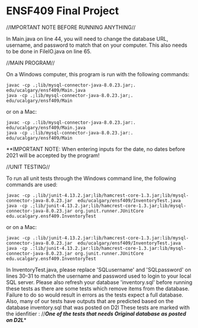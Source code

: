 # ENSF409 Final Project

//IMPORTANT NOTE BEFORE RUNNING ANYTHING//

In Main.java on line 44, you will need to change the database URL, username, and password to match that on your computer. This also needs to be done in FileIO.java on line 65.

//MAIN PROGRAM//

On a Windows computer, this program is run with the following commands:

    javac -cp .;lib/mysql-connector-java-8.0.23.jar;. edu/ucalgary/ensf409/Main.java
    java -cp .;lib/mysql-connector-java-8.0.23.jar;. edu/ucalgary/ensf409/Main

or on a Mac:

    javac -cp .:lib/mysql-connector-java-8.0.23.jar:. edu/ucalgary/ensf409/Main.java
    java -cp .:lib/mysql-connector-java-8.0.23.jar:. edu/ucalgary/ensf409/Main

**IMPORTANT NOTE: When entering inputs for the date, no dates before 2021 will be accepted by the program!

//UNIT TESTING//  

To run all unit tests through the Windows command line, the following commands are used:

    javac -cp .;lib/junit-4.13.2.jar;lib/hamcrest-core-1.3.jar;lib/mysql-connector-java-8.0.23.jar  edu/ucalgary/ensf409/InventoryTest.java
    java -cp .;lib/junit-4.13.2.jar;lib/hamcrest-core-1.3.jar;lib/mysql-connector-java-8.0.23.jar org.junit.runner.JUnitCore edu.ucalgary.ensf409.InventoryTest

or on a Mac:

    javac -cp .:lib/junit-4.13.2.jar:lib/hamcrest-core-1.3.jar:lib/mysql-connector-java-8.0.23.jar  edu/ucalgary/ensf409/InventoryTest.java
    java -cp .:lib/junit-4.13.2.jar:lib/hamcrest-core-1.3.jar:lib/mysql-connector-java-8.0.23.jar org.junit.runner.JUnitCore edu.ucalgary.ensf409.InventoryTest

In InventoryTest.java, please replace 'SQLusername' and 'SQLpassword' on lines 30-31 to match the username and password used to login to your local SQL server.
Please also refresh your database 'inventory.sql' before running these tests as there are some tests which remove items from the database. Failure to do so would result in errors as the tests expect a full database. 
Also, many of our tests have outputs that are predicted based on the database inventory.sql that was posted on D2l
These tests are marked with the idenfitier : //*********One of the tests that needs Original database as posted on D2L**********